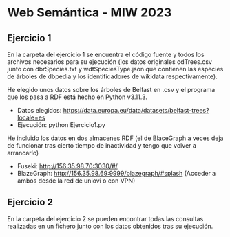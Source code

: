 # Web Semántica - MIW 2023
## Ejercicio 1
 En la carpeta del ejercicio 1 se encuentra el código fuente y todos los archivos necesarios para su ejecución (los datos originales odTrees.csv junto con dbrSpecies.txt y wdtSpeciesType.json que contienen las especies de árboles de dbpedia y los identificadores de wikidata respectivamente).
 
 He elegido unos datos sobre los árboles de Belfast en .csv y el programa que los pasa a RDF está hecho en Python v3.11.3.
 - Datos elegidos: https://data.europa.eu/data/datasets/belfast-trees?locale=es
 - Ejecución: python Ejercicio1.py

He incluido los datos en dos almacenes RDF (el de BlaceGraph a veces deja de funcionar tras cierto tiempo de inactividad y tengo que volver a arrancarlo)
 - Fuseki: http://156.35.98.70:3030/#/
 - BlazeGraph: http://156.35.98.69:9999/blazegraph/#splash
 (Acceder a ambos desde la red de uniovi o con VPN)
 
 
 ## Ejercicio 2
 En la carpeta del ejercicio 2 se pueden encontrar todas las consultas realizadas en un fichero junto con los datos obtenidos tras su ejecución.
